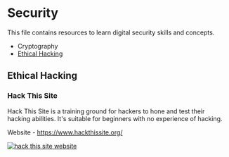 # Security

This file contains resources to learn digital security skills and concepts.

* Cryptography
* [Ethical Hacking](#ethical-hacking)


## Ethical Hacking

### Hack This Site

Hack This Site is a training ground for hackers to hone and test their hacking abilities. It's suitable for beginners with no experience of hacking.

Website - https://www.hackthissite.org/

[![hack this site website](https://user-images.githubusercontent.com/4047597/66144559-b1582380-e626-11e9-9cde-dd7cbfeb544e.png)](https://www.hackthissite.org/)
